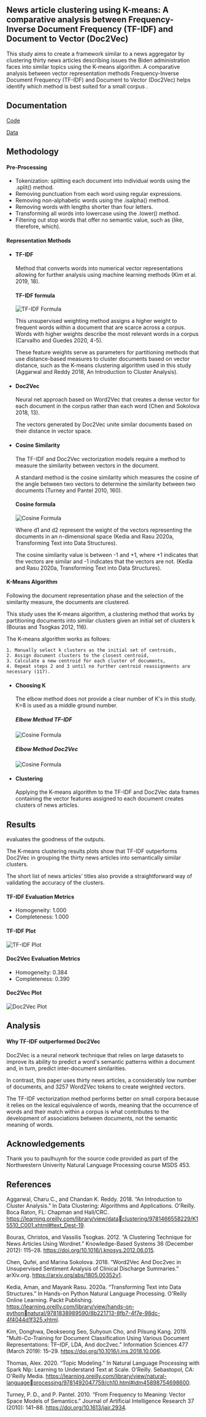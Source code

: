
## News article clustering using K-means: A comparative analysis between Frequency-Inverse Document Frequency (TF-IDF) and Document to Vector (Doc2Vec)

This study aims to create a framework similar to a news aggregator by clustering thirty news articles 
describing issues the Biden administration faces into similar topics using the K-means algorithm. 
A comparative analysis between vector representation methods Frequency-Inverse Document
Frequency (TF-IDF) and Document to Vector (Doc2Vec) helps identify which method is best 
suited for a small corpus . 




## Documentation

[Code](https://github.com/patsarmient/NLP_Classification_Twitter-Sentiment-Analysis/blob/main/movie_prediction.html)

[Data](https://github.com/patsarmient/NLP_Classification_Twitter-Sentiment-Analysis/blob/main/Class_Corpus.csv)


## Methodology

#### Pre-Processing

- Tokenization: splitting each document into individual words using the .split() method.
- Removing punctuation from each word using regular expressions.
- Removing non-alphabetic words using the .isalpha() method.
- Removing words with lengths shorter than four letters.
- Transforming all words into lowercase using the .lower() method.
- Filtering out stop words that offer no semantic value, such as (like, therefore, which).

#### Representation Methods

- #### TF-IDF
    
    Method that converts words into numerical vector representations allowing for further analysis using machine learning methods (Kim et al. 2019, 18). 

    #### TF-IDF formula
    ![TF-IDF Formula](https://github.com/patsarmient/NLP_Classification_Twitter-Sentiment-Analysis/blob/main/ConfusionMatrix.png)

    This unsupervised weighting method assigns a higher weight to frequent words within a document that are scarce across a corpus. 
    Words with higher weights describe the most relevant words in a corpus (Carvalho and Guedes 2020, 4-5).

    These feature weights serve as parameters for partitioning methods that use distance-based measures to cluster documents based on vector 
    distance, such as the K-means clustering algorithm used in this study (Aggarwal and Reddy 2018, An Introduction 
    to Cluster Analysis).

- #### Doc2Vec

    Neural net approach based on Word2Vec that creates a dense vector for each document in the corpus rather than each word (Chen and Sokolova 2018, 13). 
    
    The vectors generated by Doc2Vec unite similar documents based on their distance in vector space.

- #### Cosine Similarity

    The TF-IDF and Doc2Vec vectorization models require a method to measure the similarity 
    between vectors in the document. 
    
    A standard method is the cosine similarity which measures the 
    cosine of the angle between two vectors to determine the similarity between two documents 
    (Turney and Pantel 2010, 160).

    #### Cosine formula
    ![Cosine Formula](https://github.com/patsarmient/NLP_Classification_Twitter-Sentiment-Analysis/blob/main/ConfusionMatrix.png)

    Where d1 and d2 represent the weight of the vectors representing the documents in 
    an n-dimensional space (Kedia and Rasu 2020a, Transforming Text into Data Structures).
    
    The cosine similarity value is between -1 and +1, where +1 indicates that the vectors are similar 
    and -1 indicates that the vectors are not. (Kedia and Rasu 2020a, Transforming Text into Data 
    Structures).


#### K-Means Algorithm

Following the document representation phase and the selection of the similarity measure, the 
documents are clustered. 

This study uses the K-means algorithm, a clustering method that works 
by partitioning documents into similar clusters given an initial set of clusters k (Bouras and 
Tsogkas 2012, 116). 

The K-means algorithm works as follows: 

    1. Manually select k clusters as the initial set of centroids, 
    2. Assign document clusters to the closest centroid, 
    3. Calculate a new centroid for each cluster of documents, 
    4. Repeat steps 2 and 3 until no further centroid reassignments are necessary (117).

- #### Choosing K

    The elbow method does not provide a clear number of K's in this study. K=8 is used as a middle ground number.

    ##### Elbow Method TF-IDF
    ![Cosine Formula](https://github.com/patsarmient/NLP_Classification_Twitter-Sentiment-Analysis/blob/main/ConfusionMatrix.png)

    ##### Elbow Method Doc2Vec
    ![Cosine Formula](https://github.com/patsarmient/NLP_Classification_Twitter-Sentiment-Analysis/blob/main/ConfusionMatrix.png)

- #### Clustering

    Applying the K-means algorithm to the TF-IDF and Doc2Vec data frames containing the vector features assigned to each document creates clusters of news articles.
## Results

evaluates the goodness of the outputs.

The K-means clustering results plots show that TF-IDF outperforms Doc2Vec in grouping the thirty news articles into semantically similar clusters. 

The short list of news articles' titles also provide a straightforward way of validating the accuracy of the clusters.

#### TF-IDF Evaluation Metrics
- Homogeneity: 1.000
- Completeness: 1.000

#### TF-IDF Plot
![TF-IDF Plot](https://github.com/patsarmient/NLP_Classification_Twitter-Sentiment-Analysis/blob/main/ConfusionMatrix.png)

#### Doc2Vec Evaluation Metrics
- Homogeneity: 0.384
- Completeness: 0.390

#### Doc2Vec Plot
![Doc2Vec Plot](https://github.com/patsarmient/NLP_Classification_Twitter-Sentiment-Analysis/blob/main/ROC_Curve.png)


## Analysis

#### Why TF-IDF outperformed Doc2Vec

Doc2Vec is a neural network technique that relies on large datasets to improve its ability to predict a word's semantic patterns within a document and, in turn, predict inter-document similarities. 

In contrast, this paper uses thirty news articles, a considerably low number of documents, and 3257 Word2Vec tokens to create weighted vectors.

The TF-IDF vectorization method performs better on small corpora because it relies on the lexical equivalence of words, meaning that the occurrence of words and their match within a corpus is what contributes to the development of associations between documents, not the semantic meaning of words. 
## Acknowledgements

Thank you to paulhuynh for the source code provided as part of the Northwestern Univerity Natural Language Processing course MSDS 453.

## References

Aggarwal, Charu C., and Chandan K. Reddy. 2018. “An Introduction to Cluster Analysis.” In
Data Clustering: Algorithms and Applications. O'Reilly. Boca Raton, FL: Chapman and 
Hall/CRC. https://learning.oreilly.com/library/view/dataclustering/9781466558229/K15510_C001.xhtml#text_Dest-19.

Bouras, Christos, and Vassilis Tsogkas. 2012. “A Clustering Technique for News Articles Using 
Wordnet.” Knowledge-Based Systems 36 (December 2012): 115–28. 
https://doi.org/10.1016/j.knosys.2012.06.015. 

Chen, Qufei, and Marina Sokolova. 2018. “Word2Vec And Doc2vec in Unsupervised Sentiment 
Analysis of Clinical Discharge Summaries.” arXiv.org. 
https://arxiv.org/abs/1805.00352v1. 

Kedia, Aman, and Mayank Rasu. 2020a. “Transforming Text into Data Structures.” In Hands-on 
Python Natural Language Processing. O'Reilly Online Learning. Packt Publishing.
https://learning.oreilly.com/library/view/hands-on-pythonnatural/9781838989590/8b221713-8fb7-4f7e-98dc-4f4044d1f325.xhtml. 

Kim, Donghwa, Deokseong Seo, Suhyoun Cho, and Pilsung Kang. 2019. "Multi-Co-Training for 
Document Classification Using Various Document Representations: TF–IDF, LDA, And 
doc2vec." Information Sciences 477 (March 2019): 15–29. 
https://doi.org/10.1016/j.ins.2018.10.006.

Thomas, Alex. 2020. “Topic Modeling.” In Natural Language Processing with Spark Nlp: 
Learning to Understand Text at Scale. O'Reilly. Sebastopol, CA: O'Reilly Media. 
https://learning.oreilly.com/library/view/natural-languageprocessing/9781492047759/ch10.html#idm45898754698600.

Turney, P. D., and P. Pantel. 2010. “From Frequency to Meaning: Vector Space Models of 
Semantics.” Journal of Artificial Intelligence Research 37 (2010): 141–88. 
https://doi.org/10.1613/jair.2934.
